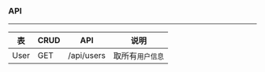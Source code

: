 ### API

---

| 表   | CRUD | API        | 说明             |
| ---- | ---- | ---------- | ---------------- |
| User | GET  | /api/users | 取所有`用户信息` |
